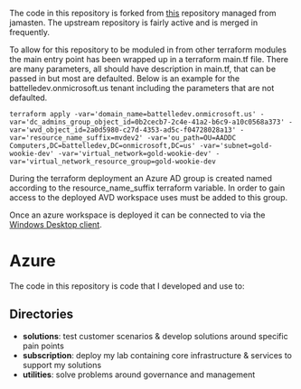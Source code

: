

The code in this repository is forked from [this](https://github.com/jamasten/Azure) repository managed from jamasten.  The upstream repository is fairly active and is merged in frequently.

To allow for this repository to be moduled in from other terraform modules the main entry point has been wrapped up in a terraform main.tf file.  There are many parameters, all should have description in main.tf, that can be passed in but most are defaulted.  Below is an example for the battelledev.onmicrosoft.us tenant including the parameters that are not defaulted. 

`terraform apply -var='domain_name=battelledev.onmicrosoft.us' -var='dc_admins_group_object_id=0b2cecb7-2c4e-41a2-b6c9-a10c0568a373' -var='wvd_object_id=2a0d5980-c27d-4353-ad5c-f04728028a13' -var='resource_name_suffix=mvdev2' -var='ou_path=OU=AADDC Computers,DC=battelledev,DC=onmicrosoft,DC=us' -var='subnet=gold-wookie-dev' -var='virtual_network=gold-wookie-dev' -var='virtual_network_resource_group=gold-wookie-dev`

During the terraform deployment an Azure AD group is created named according to the resource_name_suffix terraform variable.  In order to gain access to the deployed AVD workspace uses must be added to this group.

Once an azure workspace is deployed it can be connected to via the [Windows Desktop client](https://docs.microsoft.com/en-us/azure/virtual-desktop/user-documentation/connect-windows-7-10).

# Azure

The code in this repository is code that I developed and use to:

## Directories

* **solutions**: test customer scenarios & develop solutions around specific pain points
* **subscription**: deploy my lab containing core infrastructure & services to support my solutions
* **utilities**: solve problems around governance and management

